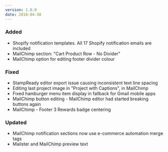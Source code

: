 ```yaml
---
version: 1.0.0
date: 2018-04-30
---
```


### Added

* Shopify notification templates. All 17 Shopify notification emails are included
* MailChimp section: "Cart Product Row - No Divider"
* MailChimp option for editing footer divider colour

### Fixed

* StampReady editor export issue causing inconsistent text line spacing
* Editing last project image in "Project with Captions", in MailChimp
* Fixed hamburger menu item display in fallback for Gmail mobile apps
* MailChimp button editing - MailChimp editor had started breaking buttons again
* MailChimp - Footer 3 Rewards badge centering

### Updated

* MailChimp notification sections now use e-commerce automation merge tags
* Mailster and MailChimp preview text
